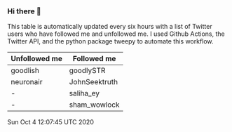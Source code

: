 ### Hi there 👋

This table is automatically updated every six hours with a list of Twitter users who have followed me and unfollowed me. I used Github Actions, the Twitter API, and the python package tweepy to automate this workflow.

| Unfollowed me |  Followed me |
| --- | --- |
|goodlish|goodlySTR|
|neuronair|JohnSeektruth|
|-|saliha_ey|
|-|sham_wowlock|
Sun Oct  4 12:07:45 UTC 2020
